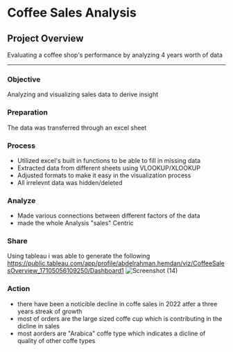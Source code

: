 # Coffee Sales Analysis
## Project Overview

Evaluating a coffee shop's performance by analyzing 4 years worth of data

--- 

### Objective

Analyzing and visualizing sales data to derive insight

### Preparation

The data was transferred through an excel sheet

### Process 

- Utilized excel's built in functions to be able to fill in missing data
- Extracted data from different sheets using VLOOKUP/XLOOKUP
- Adjusted formats to make it easy in the visualization process
- All irrelevnt data was hidden/deleted

### Analyze 

- Made various connections between different factors of the data
- made the whole Analysis "sales" Centric

### Share 

Using tableau i was able to generate the following 
https://public.tableau.com/app/profile/abdelrahman.hemdan/viz/CoffeeSalesOverview_17105056109250/Dashboard1
![Screenshot (14)](https://github.com/AbdelrahmanHemdan17/Coffee-Sales-Analysis/assets/161534505/ed9feca2-ad71-4457-89f5-f1de54f6ac4e)

### Action 

- there have been a noticible decline in coffe sales in 2022 atfer a three years streak of growth
- most of orders are the large sized coffe cup which is contributing in the dicline in sales
- most aorders are "Arabica" coffe type which indicates a dicline of quality of other coffe types

